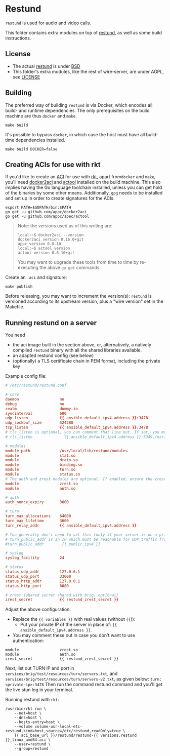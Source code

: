 # Restund

`restund` is used for audio and video calls.

This folder contains extra modules on top of [restund](https://github.com/wireapp/restund), as well as some build instructions.

## License

* The actual [restund](https://github.com/wireapp/restund) is under [BSD](https://github.com/wireapp/restund/blob/master/docs/COPYING)
* This folder's extra modules, like the rest of wire-server, are under AGPL, see [LICENSE](LICENSE)

## Building

The preferred way of building `restund` is via Docker, which
encodes all build- and runtime dependencies. The only prerequisites on the build
machine are thus `docker` and `make`.

```shell
make build
```

It's possible to bypass `docker`, in which case the host must have all
build-time dependencies installed.

```shell
make build DOCKER=false
```

## Creating ACIs for use with rkt

If you'd like to create an [ACI](https://github.com/appc/spec/blob/master/spec/aci.md) for use with [rkt](https://github.com/rkt/rkt),
apart from`docker` and `make`, you'll need [docker2aci](https://github.com/appc/docker2aci) and
[actool](https://github.com/appc/spec/tree/master/actool) installed on the build
machine. This also implies having the Go language toolchain installed, unless
you can get hold of the binaries by some other means. Additionally, `gpg` needs to be installed and set
up in order to create signatures for the ACIs.

```shell
export PATH=$GOPATH/bin:$PATH
go get -u github.com/appc/docker2aci
go get -u github.com/appc/spec/actool
```

> Note: the versions used as of this writing are:
>
> ```shell
> local:~$ docker2aci --version
> docker2aci version 0.16.0+git
> appc version 0.8.10
> local:~$ actool version
> actool version 0.8.10+git
> ```
>
> You may want to upgrade these tools from time to time by re-executing
> the above `go get` commands.

Create an `.aci` and signature:

```shell
make publish
```

Before releasing, you may want to increment the version(s): `restund` is
versioned according to its upstream version, plus a "wire version" set in the
Makefile.

## Running restund on a server

You need

* the aci image built in the section above, or, alternatively, a natively compiled `restund` binary with all the shared libraries available.
* an adapted restund config (see below)
* (optionally) a TLS certificate chain in PEM format, including the private key

Example config file:

```conf
# /etc/restund/restund.conf

# core
daemon                  no
debug                   no
realm                   dummy.io
syncinterval            600
udp_listen              {{ ansible_default_ipv4.address }}:3478
udp_sockbuf_size        524288
tcp_listen              {{ ansible_default_ipv4.address }}:3478
# tls_listen is optional, you can comment that line out. If set, you must provide a valid TLS certificate for the domain name you're advertising.
# tls_listen              {{ ansible_default_ipv4.address }}:5349,/usr/local/etc/restund/restund.pem

# modules
module_path             /usr/local/lib/restund/modules
module                  stat.so
module                  drain.so
module                  binding.so
module                  turn.so
module                  status.so
# The auth and zrest modules are optional. If enabled, ensure the zrest_secret below is set to a value shared with the configuration in brig.
module                  zrest.so
module                  auth.so

# auth
auth_nonce_expiry       3600

# turn
turn_max_allocations    64000
turn_max_lifetime       3600
turn_relay_addr         {{ ansible_default_ipv4.address }}

# You generally don't need to set this (only if your server is on a private network and must be reachable from other restund servers that are on another network):
# turn_public_addr is an IP which must be reachable for UDP traffic from other restund servers (and from this server itself). If unset, defaults to 'turn_relay_addr'
#turn_public_addr        {{ public_ipv4 }}

# syslog
syslog_facility         24

# status
status_udp_addr         127.0.0.1
status_udp_port         33000
status_http_addr        127.0.0.1
status_http_port        8080

# zrest (shared secret shared with brig, optional)
zrest_secret            {{ restund_zrest_secret }}
```

Adjust the above configuration:

* Replace the `{{ variables }}` with real values (without `{{`)):
    * Put your private IP of the server in place of: `{{ ansible_default_ipv4.address }}`.
* You may comment these out in case you don't want to use authentication:
```
module                  zrest.so
module                  auth.so
zrest_secret            {{ restund_zrest_secret }}
```


Next, list out TURN IP and port in `services/brig/test/resources/turn/servers.txt`, and `services/brig/test/resources/turn/servers-v2.txt`, as given below:
`turn:<private-ip>:3478`
Then run the command restund command and you'll get the live stun log in your terminal.

Running restund with `rkt`:

```
/usr/bin/rkt run \
    --net=host \
    --dns=host \
    --hosts-entry=host \
    --volume volume-usr-local-etc-restund,kind=host,source=/etc/restund,readOnly=true \
    {{ aci_base_url }}/restund/restund-{{ versions.restund }}_linux_amd64.aci \
    --user=restund \
    --group=restund
```
